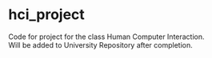 # hci_project
Code for project for the class Human Computer Interaction.  
Will be added to University Repository after completion.
